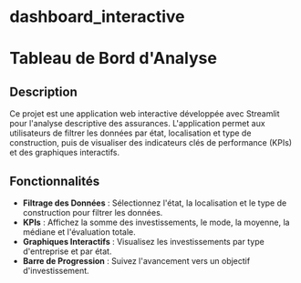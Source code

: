 # dashboard_interactive

# Tableau de Bord d'Analyse 

## Description

Ce projet est une application web interactive développée avec Streamlit pour l'analyse descriptive des assurances. L'application permet aux utilisateurs de filtrer les données par état, localisation et type de construction, puis de visualiser des indicateurs clés de performance (KPIs) et des graphiques interactifs.

## Fonctionnalités

- **Filtrage des Données** : Sélectionnez l'état, la localisation et le type de construction pour filtrer les données.
- **KPIs** : Affichez la somme des investissements, le mode, la moyenne, la médiane et l'évaluation totale.
- **Graphiques Interactifs** : Visualisez les investissements par type d'entreprise et par état.
- **Barre de Progression** : Suivez l'avancement vers un objectif d'investissement.
